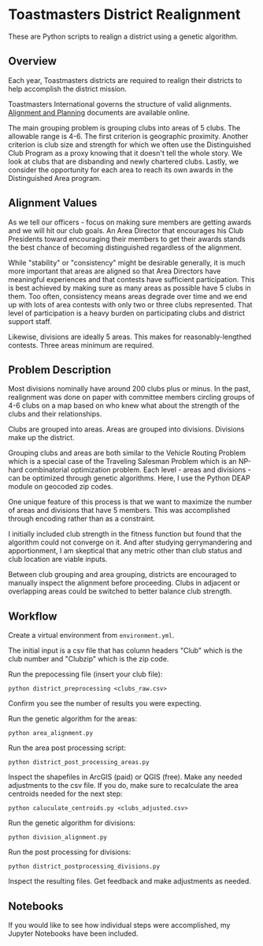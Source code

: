 # Toastmasters District Realignment
These are Python scripts to realign a district using a genetic algorithm.

## Overview
Each year, Toastmasters districts are required to realign their districts to help accomplish the district mission.

Toastmasters International governs the structure of valid alignments. [Alignment and Planning](https://www.toastmasters.org/leadership-central/district-leader-tools/district-management/alignment-and-planning.aspx) documents are available online.

The main grouping problem is grouping clubs into areas of 5 clubs. The allowable range is 4-6. The first criterion is geographic proximity. Another criterion is club size and strength for which we often use the Distinguished Club Program as a proxy knowing that it doesn't tell the whole story. We look at clubs that are disbanding and newly chartered clubs. Lastly, we consider the opportunity for each area to reach its own awards in the Distinguished Area program. 

## Alignment Values

As we tell our officers - focus on making sure members are getting awards and we will hit our club goals. An Area Director that encourages his Club Presidents toward encouraging their members to get their awards stands the best chance of becoming distinguished regardless of the alignment. 

While "stability" or "consistency" might be desirable generally, it is much more important that areas are aligned so that Area Directors have meaningful experiences and that contests have sufficient participation. This is best achieved by making sure as many areas as possible have 5 clubs in them. Too often, consistency means areas degrade over time and we end up with lots of area contests with only two or three clubs represented. That level of participation is a heavy burden on participating clubs and district support staff. 

Likewise, divisions are ideally 5 areas. This makes for reasonably-lengthed contests. Three areas minimum are required. 

## Problem Description

Most divisions nominally have around 200 clubs plus or minus. In the past, realignment was done on paper with committee members circling groups of 4-6 clubs on a map based on who knew what about the strength of the clubs and their relationships. 

Clubs are grouped into areas. Areas are grouped into divisions. Divisions make up the district. 

Grouping clubs and areas are both similar to the Vehicle Routing Problem which is a special case of the Traveling Salesman Problem which is an NP-hard combinatorial optimization problem. Each level - areas and divisions - can be optimized through genetic algorithms. Here, I use the Python DEAP module on geocoded zip codes. 

One unique feature of this process is that we want to maximize the number of areas and divisions that have 5 members. This was accomplished through encoding rather than as a constraint. 

I initially included club strength in the fitness function but found that the algorithm could not converge on it. And after studying gerrymandering and apportionment, I am skeptical that any metric other than club status and club location are viable inputs. 

Between club grouping and area grouping, districts are encouraged to manually inspect the alignment before proceeding. Clubs in adjacent or overlapping areas could be switched to better balance club strength. 

## Workflow

Create a virtual environment from `environment.yml`. 

The initial input is a csv file that has column headers "Club" which is the club number and "Clubzip" which is the zip code.

Run the prepocessing file (insert your club file):

`python district_preprocessing <clubs_raw.csv>`

Confirm you see the number of results you were expecting.

Run the genetic algorithm for the areas:

`python area_alignment.py`

Run the area post processing script:

`python district_post_processing_areas.py`

Inspect the shapefiles in ArcGIS (paid) or QGIS (free). Make any needed adjustments to the csv file. If you do, make sure to recalculate the area centroids needed for the next step:

`python caluculate_centroids.py <clubs_adjusted.csv>`

Run the genetic algorithm for divisions:

`python division_alignment.py`

Run the post processing for divisions:

`python district_postprocessing_divisions.py`

Inspect the resulting files. Get feedback and make adjustments as needed. 

## Notebooks

If you would like to see how individual steps were accomplished, my Jupyter Notebooks have been included.